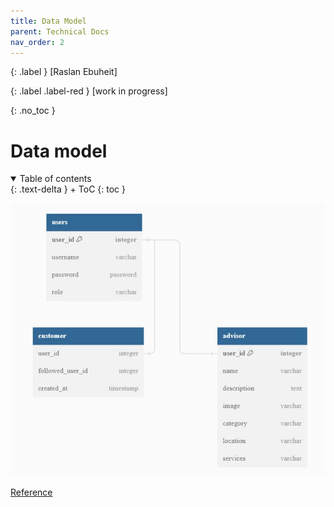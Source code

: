 ```yaml
---
title: Data Model
parent: Technical Docs
nav_order: 2
---
```


{: .label }
[Raslan Ebuheit]

{: .label .label-red }
[work in progress]

{: .no_toc }
# Data model

<details open markdown="block">
{: .text-delta }
<summary>Table of contents</summary>
+ ToC
{: toc }
</details>

![Datamodel](../assets/images/datamodel.jpg)




[Reference](https://pillek.github.io/technical-docs/reference.html)

